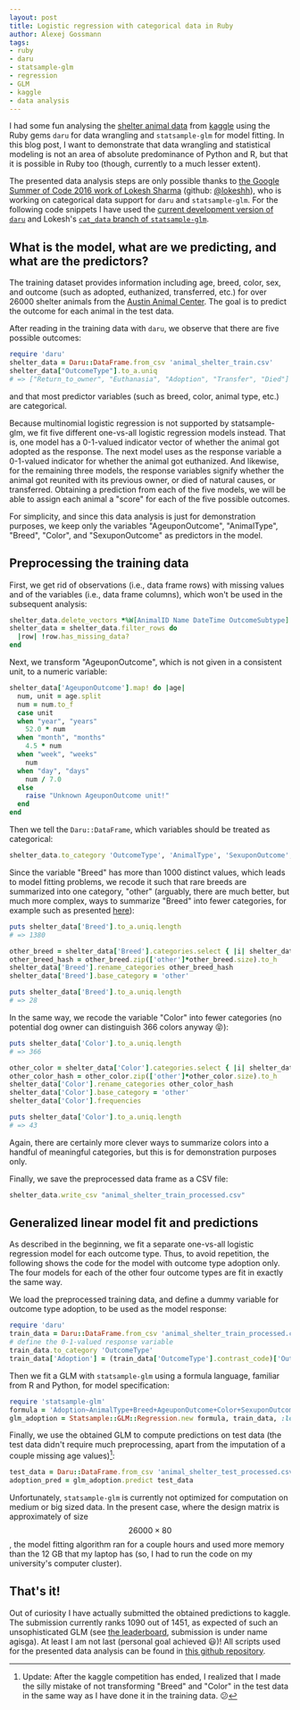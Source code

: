 ```yaml
---
layout: post
title: Logistic regression with categorical data in Ruby
author: Alexej Gossmann
tags:
- ruby
- daru
- statsample-glm
- regression
- GLM
- kaggle
- data analysis
---
```


I had some fun analysing the [shelter animal data](https://www.kaggle.com/c/shelter-animal-outcomes) from [kaggle](https://www.kaggle.com/competitions) using the Ruby gems `daru` for data wrangling and `statsample-glm` for model fitting. In this blog post, I want to demonstrate that data wrangling and statistical modeling is not an area of absolute predominance of Python and R, but that it is possible in Ruby too (though, currently to a much lesser extent).

The presented data analysis steps are only possible thanks to [the Google Summer of Code 2016 work of Lokesh Sharma](https://summerofcode.withgoogle.com/projects/#6288543399804928) (github: [@lokeshh](https://github.com/lokeshh)), who is working on categorical data support for `daru` and `statsample-glm`. For the following code snippets I have used the [current development version of `daru`](https://github.com/v0dro/daru) and Lokesh's [`cat_data` branch of `statsample-glm`](https://github.com/lokeshh/statsample-glm/tree/cat_data).

## What is the model, what are we predicting, and what are the predictors?

The training dataset provides information including age, breed, color, sex, and outcome (such as adopted, euthanized, transferred, etc.)  for over 26000 shelter animals from the [Austin Animal Center](http://www.austintexas.gov/department/animal-services). The goal is to predict the outcome for each animal in the test data.

After reading in the training data with `daru`, we observe that there are five possible outcomes:

```ruby
require 'daru'
shelter_data = Daru::DataFrame.from_csv 'animal_shelter_train.csv'
shelter_data["OutcomeType"].to_a.uniq
# => ["Return_to_owner", "Euthanasia", "Adoption", "Transfer", "Died"]
```

and that most predictor variables (such as breed, color, animal type, etc.) are categorical.

Because multinomial logistic regression is not supported by statsample-glm, we fit five different one-vs-all logistic regression models instead. That is, one model has a 0-1-valued indicator vector of whether the animal got adopted as the response. The next model uses as the response variable a 0-1-valued indicator for whether the animal got euthanized. And likewise, for the remaining three models, the response variables signify whether the animal got reunited with its previous owner, or died of natural causes, or transferred. Obtaining a prediction from each of the five models, we will be able to assign each animal a "score" for each of the five possible outcomes.

For simplicity, and since this data analysis is just for demonstration purposes, we keep only the variables "AgeuponOutcome", "AnimalType", "Breed", "Color", and "SexuponOutcome" as predictors in the model.

## Preprocessing the training data

First, we get rid of observations (i.e., data frame rows) with missing values and of the variables (i.e., data frame columns), which won't be used in the subsequent analysis:

```ruby
shelter_data.delete_vectors *%W[AnimalID Name DateTime OutcomeSubtype]
shelter_data = shelter_data.filter_rows do
  |row| !row.has_missing_data?
end
```

Next, we transform "AgeuponOutcome", which is not given in a consistent unit, to a numeric variable:

```ruby
shelter_data['AgeuponOutcome'].map! do |age|
  num, unit = age.split
  num = num.to_f
  case unit
  when "year", "years"
    52.0 * num
  when "month", "months"
    4.5 * num
  when "week", "weeks"
    num
  when "day", "days"
    num / 7.0
  else
    raise "Unknown AgeuponOutcome unit!"
  end  
end
```

Then we tell the `Daru::DataFrame`, which variables should be treated as categorical:

```ruby
shelter_data.to_category 'OutcomeType', 'AnimalType', 'SexuponOutcome', 'Breed', 'Color'
```

Since the variable "Breed" has more than 1000 distinct values, which leads to model fitting problems, we recode it such that rare breeds are summarized into one category, "other" (arguably, there are much better, but much more complex, ways to summarize "Breed" into fewer categories, for example such as presented [here](https://www.kaggle.com/andraszsom/shelter-animal-outcomes/dog-breeds-dog-groups)):

```ruby
puts shelter_data['Breed'].to_a.uniq.length
# => 1380

other_breed = shelter_data['Breed'].categories.select { |i| shelter_data['Breed'].count(i) < 100 }
other_breed_hash = other_breed.zip(['other']*other_breed.size).to_h
shelter_data['Breed'].rename_categories other_breed_hash
shelter_data['Breed'].base_category = 'other'

puts shelter_data['Breed'].to_a.uniq.length
# => 28 
```

In the same way, we recode the variable "Color" into fewer categories (no potential dog owner can distinguish 366 colors anyway :stuck_out_tongue_closed_eyes:):

```ruby
puts shelter_data['Color'].to_a.uniq.length
# => 366

other_color = shelter_data['Color'].categories.select { |i| shelter_data['Color'].count(i) < 100 }
other_color_hash = other_color.zip(['other']*other_color.size).to_h
shelter_data['Color'].rename_categories other_color_hash
shelter_data['Color'].base_category = 'other'
shelter_data['Color'].frequencies

puts shelter_data['Color'].to_a.uniq.length
# => 43
```

Again, there are certainly more clever ways to summarize colors into a handful of meaningful categories, but this is for demonstration purposes only.

Finally, we save the preprocessed data frame as a CSV file:

```ruby
shelter_data.write_csv "animal_shelter_train_processed.csv"
```

## Generalized linear model fit and predictions

As described in the beginning, we fit a separate one-vs-all logistic regression model for each outcome type. Thus, to avoid repetition, the following shows the code for the model with outcome type adoption only. The four models for each of the other four outcome types are fit in exactly the same way.

We load the preprocessed training data, and define a dummy variable for outcome type adoption, to be used as the model response:

```ruby
require 'daru'
train_data = Daru::DataFrame.from_csv 'animal_shelter_train_processed.csv'
# define the 0-1-valued response variable
train_data.to_category 'OutcomeType'
train_data['Adoption'] = (train_data['OutcomeType'].contrast_code)['OutcomeType_Adoption']
```

Then we fit a GLM with `statsample-glm` using a formula language, familiar from R and Python, for model specification:

```ruby
require 'statsample-glm'
formula = 'Adoption~AnimalType+Breed+AgeuponOutcome+Color+SexuponOutcome'
glm_adoption = Statsample::GLM::Regression.new formula, train_data, :logistic, epsilon: 1e-2
```

Finally, we use the obtained GLM to compute predictions on test data (the test data didn't require much preprocessing, apart from the imputation of a couple missing age values)[^1]:

```ruby
test_data = Daru::DataFrame.from_csv 'animal_shelter_test_processed.csv'
adoption_pred = glm_adoption.predict test_data 
```

Unfortunately, `statsample-glm` is currently not optimized for computation on medium or big sized data. In the present case, where the design matrix is approximately of size $$26000 \times 80$$, the model fitting algorithm ran for a couple hours and used more memory than the 12 GB that my laptop has (so, I had to run the code on my university's computer cluster).

## That's it!

Out of curiosity I have actually submitted the obtained predictions to kaggle. The submission currently ranks 1090 out of 1451, as expected of such an unsophisticated GLM (see [the leaderboard](https://www.kaggle.com/c/shelter-animal-outcomes/leaderboard), submission is under name agisga).  At least I am not last (personal goal achieved :smiley:)! All scripts used for the presented data analysis can be found in [this github repository](https://github.com/agisga/animal_shelter_data). 

   [^1]: Update: After the kaggle competition has ended, I realized that I made the silly mistake of not transforming "Breed" and "Color" in the test data in the same way as I have done it in the training data. :confused:
